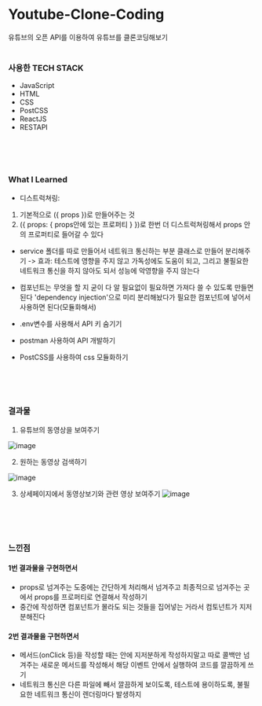 # Youtube-Clone-Coding

유튜브의 오픈 API를 이용하여 유튜브를 클론코딩해보기
<br><br>

### 사용한 TECH STACK 

- JavaScript
- HTML
- CSS
- PostCSS
- ReactJS
- RESTAPI

<br><br><br>

### What I Learned
- 디스트럭쳐링: 
1. 기본적으로 ({ props })로 만들어주는 것
2. ({ props: { props안에 있는 프로퍼티 } })로 한번 더 디스트럭쳐링해서 props 안의 프로퍼티로 들어갈 수 있다

- service 폴더를 따로 만들어서 네트워크 통신하는 부분 클래스로 만들어 분리해주기
   -> 효과: 테스트에 영향을 주지 않고 가독성에도 도움이 되고, 그리고 불필요한 네트워크 통신을 하지 않아도 되서 성능에 악영향을 주지 않는다

- 컴포넌트는 무엇을 할 지 굳이 다 알 필요없이 필요하면 가져다 쓸 수 있도록 만들면 된다 'dependency injection'으로 미리 분리해놨다가 필요한 컴포넌트에 넣어서 사용하면 된다(모듈화해서)

- .env변수를 사용해서 API 키 숨기기

- postman 사용하여 API 개발하기

- PostCSS를 사용하여 css 모듈화하기

<br><br><br>

### 결과물

1. 유튜브의 동영상을 보여주기

![image](https://user-images.githubusercontent.com/70791860/131779681-a1aa42f3-134f-4c99-8ea3-ea95097cc951.png)

2. 원하는 동영상 검색하기

![image](https://user-images.githubusercontent.com/70791860/131779769-cf7a5e35-de62-4431-849d-316b087242a5.png)

3. 상세페이지에서 동영상보기와 관련 영상 보여주기
![image](https://user-images.githubusercontent.com/70791860/131802275-d0730c8a-9929-4830-b3eb-60c75ab22803.png)


<br><br><br>

### 느낀점

#### 1번 결과물을 구현하면서
- props로 넘겨주는 도중에는 간단하게 처리해서 넘겨주고 최종적으로 넘겨주는 곳에서 props를 프로퍼티로 연결해서 작성하기
- 중간에 작성하면 컴포넌트가 몰라도 되는 것들을 집어넣는 거라서 컴토넌트가 지저분해진다


#### 2번 결과물을 구현하면서
- 메서드(onClick 등)을 작성할 때는 안에 지저분하게 작성하지말고 따로 콜백만 넘겨주는 새로운 메서드를 작성해서 해당 이벤트 안에서 실행하여 코드를 깔끔하게 쓰기
- 네트워크 통신은 다른 파일에 빼서 깔끔하게 보이도록, 테스트에 용이하도록, 불필요한 네트워크 통신이 렌더링마다 발생하지 

